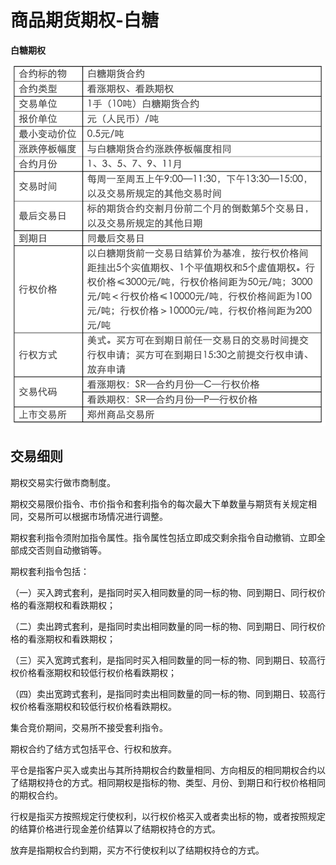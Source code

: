 # 商品期货期权-白糖

**白糖期权**

![白糖期权](../images/bound22.png)

## 交易细则

期权交易实行做市商制度。

期权交易限价指令、市价指令和套利指令的每次最大下单数量与期货有关规定相同，交易所可以根据市场情况进行调整。

期权套利指令须附加指令属性。指令属性包括立即成交剩余指令自动撤销、立即全部成交否则自动撤销等。

期权套利指令包括：

（一）买入跨式套利，是指同时买入相同数量的同一标的物、同到期日、同行权价格的看涨期权和看跌期权；

（二）卖出跨式套利，是指同时卖出相同数量的同一标的物、同到期日、同行权价格的看涨期权和看跌期权；

（三）买入宽跨式套利，是指同时买入相同数量的同一标的物、同到期日、较高行权价格看涨期权和较低行权价格看跌期权；

（四）卖出宽跨式套利，是指同时卖出相同数量的同一标的物、同到期日、较高行权价格看涨期权和较低行权价格看跌期权。

集合竞价期间，交易所不接受套利指令。

期权合约了结方式包括平仓、行权和放弃。

平仓是指客户买入或卖出与其所持期权合约数量相同、方向相反的相同期权合约以了结期权持仓的方式。相同期权是指标的物、类型、月份、到期日和行权价格相同的期权合约。

行权是指买方按照规定行使权利，以行权价格买入或者卖出标的物，或者按照规定的结算价格进行现金差价结算以了结期权持仓的方式。

放弃是指期权合约到期，买方不行使权利以了结期权持仓的方式。

